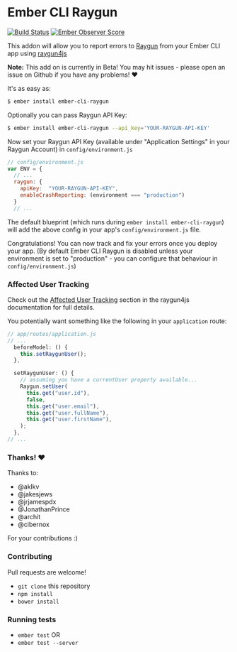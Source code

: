 # Ember CLI Raygun
[![Build Status](https://travis-ci.org/MindscapeHQ/ember-cli-raygun.svg?branch=master)](https://travis-ci.org/MindscapeHQ/ember-cli-raygun)
[![Ember Observer Score](http://emberobserver.com/badges/ember-cli-raygun.svg)](http://emberobserver.com/addons/ember-cli-raygun)

This addon will allow you to report errors to [Raygun](https://raygun.io) from your Ember CLI app using [raygun4js](https://github.com/MindscapeHQ/raygun4js)

**Note:** This add on is currently in Beta! You may hit issues - please open an issue on Github if you have any problems! :heart:

It's as easy as:

```bash
$ ember install ember-cli-raygun
```

Optionally you can pass Raygun API Key:

```bash
$ ember install ember-cli-raygun --api_key='YOUR-RAYGUN-API-KEY'
```

Now set your Raygun API Key (available under "Application Settings" in your Raygun Account) in `config/environment.js`

```js
// config/environment.js
var ENV = {
  // ...
  raygun: {
    apiKey:  "YOUR-RAYGUN-API-KEY",
    enableCrashReporting: (environment === "production")
  }
  // ...
```

The default blueprint (which runs during `ember install ember-cli-raygun`) will add the above config in your app's `config/environment.js` file.

Congratulations! You can now track and fix your errors once you deploy your app. (By default Ember CLI Raygun is disabled unless your environment is set to "production" - you can configure that behaviour in `config/environment.js`)

### Affected User Tracking

Check out the [Affected User Tracking](https://github.com/MindscapeHQ/raygun4js#affected-user-tracking) section in the raygun4js documentation for full details.

You potentially want something like the following in your `application` route:

```js
// app/routes/application.js
// ...
  beforeModel: () {
    this.setRaygunUser();
  },

  setRaygunUser: () {
    // assuming you have a currentUser property available...
    Raygun.setUser(
      this.get("user.id"),
      false,
      this.get("user.email"),
      this.get("user.fullName"),
      this.get("user.firstName"),
    );    
  },
// ...
```

### Thanks! :heart:

Thanks to:

  * @aklkv
  * @jakesjews
  * @jrjamespdx
  * @JonathanPrince
  * @archit
  * @cibernox

For your contributions :) 

### Contributing

Pull requests are welcome!

* `git clone` this repository
* `npm install`
* `bower install`

### Running tests

* `ember test` OR
* `ember test --server`